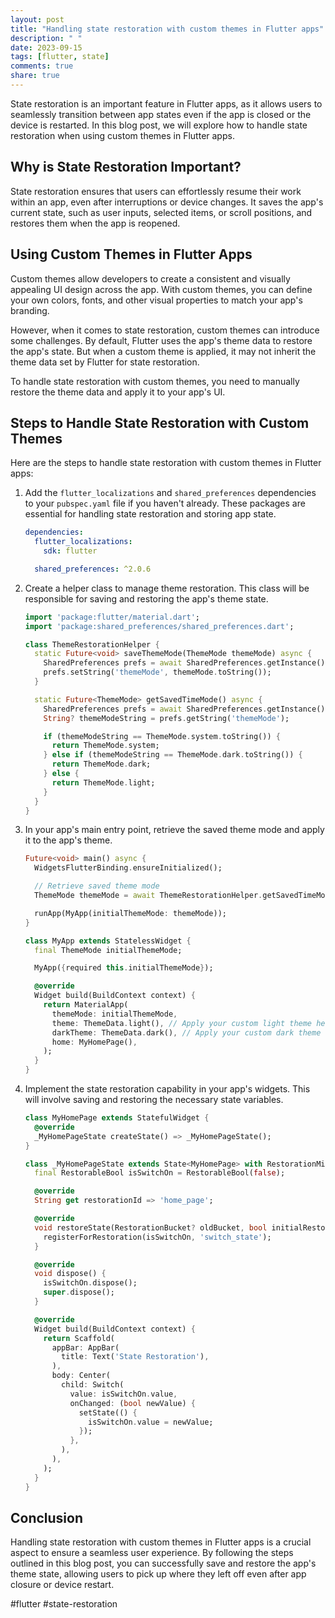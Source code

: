 ```yaml
---
layout: post
title: "Handling state restoration with custom themes in Flutter apps"
description: " "
date: 2023-09-15
tags: [flutter, state]
comments: true
share: true
---
```


State restoration is an important feature in Flutter apps, as it allows users to seamlessly transition between app states even if the app is closed or the device is restarted. In this blog post, we will explore how to handle state restoration when using custom themes in Flutter apps.

## Why is State Restoration Important?

State restoration ensures that users can effortlessly resume their work within an app, even after interruptions or device changes. It saves the app's current state, such as user inputs, selected items, or scroll positions, and restores them when the app is reopened.

## Using Custom Themes in Flutter Apps

Custom themes allow developers to create a consistent and visually appealing UI design across the app. With custom themes, you can define your own colors, fonts, and other visual properties to match your app's branding.

However, when it comes to state restoration, custom themes can introduce some challenges. By default, Flutter uses the app's theme data to restore the app's state. But when a custom theme is applied, it may not inherit the theme data set by Flutter for state restoration.

To handle state restoration with custom themes, you need to manually restore the theme data and apply it to your app's UI.

## Steps to Handle State Restoration with Custom Themes

Here are the steps to handle state restoration with custom themes in Flutter apps:

1. Add the `flutter_localizations` and `shared_preferences` dependencies to your `pubspec.yaml` file if you haven't already. These packages are essential for handling state restoration and storing app state.

   ```yaml
   dependencies:
     flutter_localizations:
       sdk: flutter

     shared_preferences: ^2.0.6
   ```

2. Create a helper class to manage theme restoration. This class will be responsible for saving and restoring the app's theme state.

   ```dart
   import 'package:flutter/material.dart';
   import 'package:shared_preferences/shared_preferences.dart';

   class ThemeRestorationHelper {
     static Future<void> saveThemeMode(ThemeMode themeMode) async {
       SharedPreferences prefs = await SharedPreferences.getInstance();
       prefs.setString('themeMode', themeMode.toString());
     }

     static Future<ThemeMode> getSavedTimeMode() async {
       SharedPreferences prefs = await SharedPreferences.getInstance();
       String? themeModeString = prefs.getString('themeMode');

       if (themeModeString == ThemeMode.system.toString()) {
         return ThemeMode.system;
       } else if (themeModeString == ThemeMode.dark.toString()) {
         return ThemeMode.dark;
       } else {
         return ThemeMode.light;
       }
     }
   }
   ```

3. In your app's main entry point, retrieve the saved theme mode and apply it to the app's theme.

   ```dart
   Future<void> main() async {
     WidgetsFlutterBinding.ensureInitialized();

     // Retrieve saved theme mode
     ThemeMode themeMode = await ThemeRestorationHelper.getSavedTimeMode();

     runApp(MyApp(initialThemeMode: themeMode));
   }

   class MyApp extends StatelessWidget {
     final ThemeMode initialThemeMode;

     MyApp({required this.initialThemeMode});

     @override
     Widget build(BuildContext context) {
       return MaterialApp(
         themeMode: initialThemeMode,
         theme: ThemeData.light(), // Apply your custom light theme here
         darkTheme: ThemeData.dark(), // Apply your custom dark theme here
         home: MyHomePage(),
       );
     }
   }
   ```

4. Implement the state restoration capability in your app's widgets. This will involve saving and restoring the necessary state variables.

   ```dart
   class MyHomePage extends StatefulWidget {
     @override
     _MyHomePageState createState() => _MyHomePageState();
   }

   class _MyHomePageState extends State<MyHomePage> with RestorationMixin {
     final RestorableBool isSwitchOn = RestorableBool(false);

     @override
     String get restorationId => 'home_page';

     @override
     void restoreState(RestorationBucket? oldBucket, bool initialRestore) {
       registerForRestoration(isSwitchOn, 'switch_state');
     }

     @override
     void dispose() {
       isSwitchOn.dispose();
       super.dispose();
     }

     @override
     Widget build(BuildContext context) {
       return Scaffold(
         appBar: AppBar(
           title: Text('State Restoration'),
         ),
         body: Center(
           child: Switch(
             value: isSwitchOn.value,
             onChanged: (bool newValue) {
               setState(() {
                 isSwitchOn.value = newValue;
               });
             },
           ),
         ),
       );
     }
   }
   ```

## Conclusion

Handling state restoration with custom themes in Flutter apps is a crucial aspect to ensure a seamless user experience. By following the steps outlined in this blog post, you can successfully save and restore the app's theme state, allowing users to pick up where they left off even after app closure or device restart.

#flutter #state-restoration